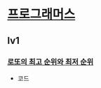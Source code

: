# [프로그래머스](https://programmers.co.kr/)
## lv1
### [로또의 최고 순위와 최저 순위](https://programmers.co.kr/learn/courses/30/lessons/77484)
* 코드
